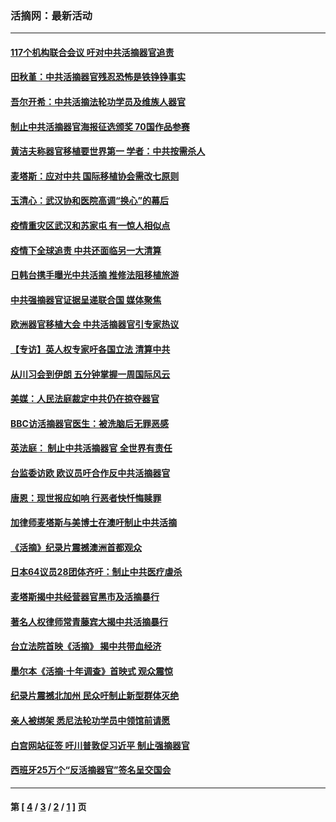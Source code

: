 ### 活摘网：最新活动
---
#### [117个机构联合会议 吁对中共活摘器官追责](../../pages/nf5883/n12775087.md?05300430) 
#### [田秋堇：中共活摘器官残忍恐怖是铁铮铮事实](../../pages/nf5883/n12702148.md?05300430) 
#### [吾尔开希：中共活摘法轮功学员及维族人器官](../../pages/nf5883/n12693197.md?05300430) 
#### [制止中共活摘器官海报征选颁奖 70国作品参赛](../../pages/nf5883/n12692050.md?05300430) 
#### [黄洁夫称器官移植要世界第一 学者：中共按需杀人](../../pages/nf5883/n12572329.md?05300430) 
#### [麦塔斯：应对中共 国际移植协会需改七原则](../../pages/nf5883/n12514711.md?05300430) 
#### [玉清心：武汉协和医院高调“换心”的幕后](../../pages/nf5883/n12298730.md?05300430) 
#### [疫情重灾区武汉和苏家屯 有一惊人相似点](../../pages/nf5883/n12150824.md?05300430) 
#### [疫情下全球追责 中共还面临另一大清算](../../pages/nf5883/n12070397.md?05300430) 
#### [日韩台携手曝光中共活摘 推修法阻移植旅游](../../pages/nf5883/n11712046.md?05300430) 
#### [中共强摘器官证据呈递联合国 媒体聚焦](../../pages/nf5883/n11546426.md?05300430) 
#### [欧洲器官移植大会 中共活摘器官引专家热议](../../pages/nf5883/n11539095.md?05300430) 
#### [【专访】英人权专家吁各国立法 清算中共](../../pages/nf5883/n11367315.md?05300430) 
#### [从川习会到伊朗 五分钟掌握一周国际风云](../../pages/nf5883/n11338520.md?05300430) 
#### [美媒：人民法庭裁定中共仍在掠夺器官](../../pages/nf5883/n11334897.md?05300430) 
#### [BBC访活摘器官医生：被洗脑后无罪恶感](../../pages/nf5883/n11335935.md?05300430) 
#### [英法庭： 制止中共活摘器官 全世界有责任](../../pages/nf5883/n11330691.md?05300430) 
#### [台监委访欧 欧议员吁合作反中共活摘器官](../../pages/nf5883/n11109190.md?05300430) 
#### [唐恩：现世报应如响 行恶者快忏悔赎罪](../../pages/nf5883/n11104016.md?05300430) 
#### [加律师麦塔斯与美博士在澳吁制止中共活摘](../../pages/nf5883/n10724764.md?05300430) 
#### [《活摘》纪录片震撼澳洲首都观众](../../pages/nf5883/n10722747.md?05300430) 
#### [日本64议员28团体齐吁：制止中共医疗虐杀](../../pages/nf5883/n10587757.md?05300430) 
#### [麦塔斯揭中共经营器官黑市及活摘暴行](../../pages/nf5883/n10442407.md?05300430) 
#### [著名人权律师常青藤宾大揭中共活摘暴行](../../pages/nf5883/n10318181.md?05300430) 
#### [台立法院首映《活摘》 揭中共带血经济](../../pages/nf5883/n9938847.md?05300430) 
#### [墨尔本《活摘·十年调查》首映式 观众震惊](../../pages/nf5883/n9522572.md?05300430) 
#### [纪录片震撼北加州 民众吁制止新型群体灭绝](../../pages/nf5883/n9188314.md?05300430) 
#### [亲人被绑架 悉尼法轮功学员中领馆前请愿](../../pages/nf5883/n9056753.md?05300430) 
#### [白宫网站征签 吁川普敦促习近平 制止强摘器官](../../pages/nf5883/n9009661.md?05300430) 
#### [西班牙25万个“反活摘器官”签名呈交国会](../../pages/nf5883/n8846163.md?05300430) 

---
#### 第 [ [4](./4.md?05300430) / [3](./3.md?05300430) / [2](./2.md?05300430) / [1](./1.md?05300430) ] 页
